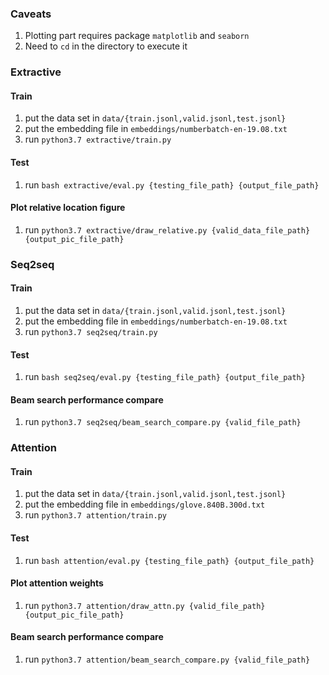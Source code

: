 ### Caveats

1. Plotting part requires package `matplotlib` and `seaborn`
2. Need to `cd` in the directory to execute it

### Extractive

#### Train

1. put the data set in `data/{train.jsonl,valid.jsonl,test.jsonl}`
2. put the embedding file in `embeddings/numberbatch-en-19.08.txt`
3. run `python3.7 extractive/train.py`

#### Test

1. run `bash extractive/eval.py {testing_file_path} {output_file_path}`

#### Plot relative location figure

1. run `python3.7 extractive/draw_relative.py {valid_data_file_path} {output_pic_file_path}`

### Seq2seq

#### Train

1. put the data set in `data/{train.jsonl,valid.jsonl,test.jsonl}`
2. put the embedding file in `embeddings/numberbatch-en-19.08.txt`
3. run `python3.7 seq2seq/train.py`

#### Test

1. run `bash seq2seq/eval.py {testing_file_path} {output_file_path}`

#### Beam search performance compare

1. run `python3.7 seq2seq/beam_search_compare.py {valid_file_path}`

### Attention

#### Train

1. put the data set in `data/{train.jsonl,valid.jsonl,test.jsonl}`
2. put the embedding file in `embeddings/glove.840B.300d.txt`
3. run `python3.7 attention/train.py`

#### Test

1. run `bash attention/eval.py {testing_file_path} {output_file_path}`

#### Plot attention weights

1. run `python3.7 attention/draw_attn.py {valid_file_path} {output_pic_file_path}`

#### Beam search performance compare

1. run `python3.7 attention/beam_search_compare.py {valid_file_path}`
